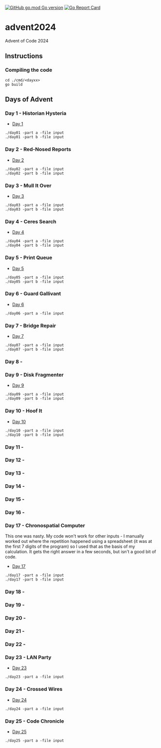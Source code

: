 [![GitHub go.mod Go version](https://img.shields.io/github/go-mod/go-version/notthehoople/AdventofCode/?color=blueviolet)](https://golang.org/doc/go1.17) [![Go Report Card](https://goreportcard.com/badge/github.com/notthehoople/AdventofCode/advent2024)](https://goreportcard.com/report/github.com/notthehoople/AdventofCode/advent2024)

# advent2024
Advent of Code 2024

## Instructions

### Compiling the code

```
cd ./cmd/<dayxx>
go build
```

## Days of Advent

### Day 1 - Historian Hysteria

+ [Day 1](cmd/day01/day01.go)

```
./day01 -part a -file input
./day01 -part b -file input
```

### Day 2 - Red-Nosed Reports

+ [Day 2](cmd/day02/day02.go)

```
./day02 -part a -file input
./day02 -part b -file input
```

### Day 3 - Mull It Over

+ [Day 3](cmd/day03/day03.go)

```
./day03 -part a -file input
./day03 -part b -file input
```

### Day 4 - Ceres Search

+ [Day 4](cmd/day04/day04.go)

```
./day04 -part a -file input
./day04 -part b -file input
```

### Day 5 - Print Queue

+ [Day 5](cmd/day05/day05.go)

```
./day05 -part a -file input
./day05 -part b -file input
```

### Day 6 - Guard Gallivant

+ [Day 6](cmd/day06/day06.go)

```
./day06 -part a -file input

```

### Day 7 - Bridge Repair

+ [Day 7](cmd/day07/day07.go)

```
./day07 -part a -file input
./day07 -part b -file input
```

### Day 8 - 
### Day 9 - Disk Fragmenter

+ [Day 9](cmd/day09/day09.go)

```
./day09 -part a -file input
./day09 -part b -file input
```

### Day 10 - Hoof It

+ [Day 10](cmd/day10/day10.go)

```
./day10 -part a -file input
./day10 -part b -file input
```

### Day 11 -
### Day 12 -
### Day 13 -
### Day 14 -
### Day 15 -
### Day 16 -
### Day 17 - Chronospatial Computer

This one was nasty. My code won't work for other inputs - I manually worked out where the repetition happened using a spreadsheet (it was at the first 7 digits of the program) so I used that as the basis of my calculation. It gets the right answer in a few seconds, but isn't a good bit of code.

+ [Day 17](cmd/day17/day17.go)

```
./day17 -part a -file input
./day17 -part b -file input
```

### Day 18 -
### Day 19 -
### Day 20 -
### Day 21 -
### Day 22 - 
### Day 23 - LAN Party

+ [Day 23](cmd/day23/day23.go)

```
./day23 -part a -file input
```

### Day 24 - Crossed Wires

+ [Day 24](cmd/day24/day24.go)

```
./day24 -part a -file input
```

### Day 25 - Code Chronicle

+ [Day 25](cmd/day25/day25.go)

```
./day25 -part a -file input
```
